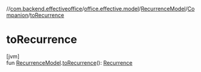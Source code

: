 //[com.backend.effectiveoffice](../../../../index.md)/[office.effective.model](../../index.md)/[RecurrenceModel](../index.md)/[Companion](index.md)/[toRecurrence](to-recurrence.md)

# toRecurrence

[jvm]\
fun [RecurrenceModel](../index.md).[toRecurrence](to-recurrence.md)(): [Recurrence](../../-recurrence/index.md)
